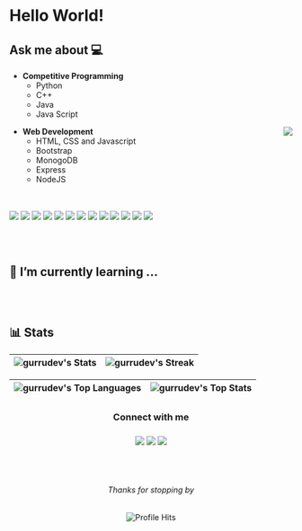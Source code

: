 # Hello World!

  
## Ask me about 💻 
 
- **Competitive Programming** 
	- Python 
	- C++
	- Java
	- Java Script


<img align="right" src="https://github.com/rajput2107/rajput2107/blob/master/Assets/Developer.gif"/>

- **Web Development**
	- HTML, CSS and Javascript 
	- Bootstrap
	- MonogoDB
  - Express
  - NodeJS  


<br/><br/>
<img src = "https://img.shields.io/badge/-HTML5-E34F26?style=flat&logo=html5&logoColor=white"> 
<img src = "https://img.shields.io/badge/-CSS3-1572B6?style=flat&logo=css3&logoColor=white">
<img src="https://img.shields.io/badge/-Bootstrap-563D7C?style=flat&logo=bootstrap&logoColor=white">
<img src="https://img.shields.io/badge/-JavaScript-eed718?style=flat&logo=javascript&logoColor=ffffff">
<img src="https://img.shields.io/badge/-MongoDB-4DB33D?style=flat&logo=mongodb&logoColor=FFFFFF">
<img src="https://img.shields.io/badge/-MySQL-F29111?style=flat&logo=mysql&logoColor=FFFFFF">
<img src="https://img.shields.io/badge/-Node.js-3C873A?style=flat&logo=Node.js&logoColor=white">
<img src="http://img.shields.io/badge/-Git-F1502F?style=flat&logo=git&logoColor=FFFFFF">
<img src="http://img.shields.io/badge/-Github-27374D?style=flat&logo=github&logoColor=FFFFFF">
<img src="http://img.shields.io/badge/-VS%20Code-007ACC?style=flat&logo=visual%20studio%20code&logoColor=white">
<img src="https://img.shields.io/badge/Java-ED8B00?style=flat&logo=openjdk&logoColor=white"> 
<img src="https://img.shields.io/badge/-C%20&%20C++-659ad2?style=flat&logo=c%2B%2B&logoColor=ffffff"> 
<img src="https://img.shields.io/badge/-Python-E8AA42?style=flat&logo=python&logoColor=white"> 

<br/><br/>

## 🌱 I’m currently learning ...
<!-- - **Data Science** -->
<!-- - **AI** -->
<br/>
  <br/>

## 📊 Stats
![gurrudev's Stats](https://github-readme-stats.vercel.app/api?username=gurrudev&theme=react&show_icons=true&hide_border=true&count_private=true) | ![gurrudev's Streak](https://github-readme-streak-stats.herokuapp.com/?user=gurrudev&theme=react&hide_border=true) |
| :---: | :---: | 

![gurrudev's Top Languages](http://github-profile-summary-cards.vercel.app/api/cards/most-commit-language?username=gurrudev&theme=react)| ![gurrudev's Top Stats](http://github-profile-summary-cards.vercel.app/api/cards/profile-details?username=gurrudev&theme=react) |
| :---: | :---: |


<div align="center">
<h3 align="center">Connect with me<img align="center" height="33px" /></h3> 
<div  align="center">
		
  <a href="mailto:pawarash000@gmail.com" mailto="pawarash000@gmail.com"><img src="https://img.shields.io/badge/e‑mail-D14836.svg?style=for-the-badge&logo=GMail&logoColor=ffffff"/></a>
<a href="https://www.linkedin.com/in/gurrudev"><img src="https://img.shields.io/badge/linkedin-0077B5.svg?style=for-the-badge&logo=linkedin&logoColor=ffffff"/></a>
  <a href="https://www.instagram.com/gurrudev"><img src="https://img.shields.io/badge/Instagram-E4405F?style=for-the-badge&logo=instagram&logoColor=ffffff"/></a>
</div>
</div>

  <br/>
  <br/>
  <h6 align="center">Thanks for stopping by </h6>
</p>
<p align="center"><img alt="Profile Hits" src="https://hits.seeyoufarm.com/api/count/incr/badge.svg?url=https%3A%2F%2Fgithub.com%2Fgurrudev%2F" /></p>
<br/>
<p>

